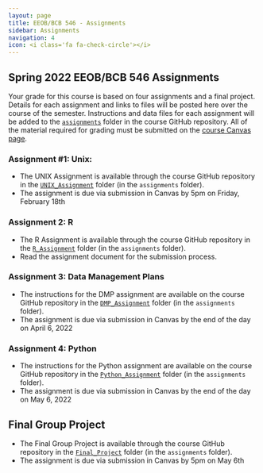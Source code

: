 ```yaml
---
layout: page
title: EEOB/BCB 546 - Assignments
sidebar: Assignments
navigation: 4
icon: <i class='fa fa-check-circle'></i>
---
```


## Spring 2022 EEOB/BCB 546 Assignments

Your grade for this course is based on four assignments and a final project. Details for each assignment and links to files will be posted here over the course of the semester.
Instructions and data files for each assignment will be added to the [`assignments`](https://github.com/EEOB-BioData/BCB546-Spring2022/tree/main/assignments) folder in the course
GitHub repository.
All of the material required for grading must be submitted on the [course Canvas page](https://canvas.iastate.edu/courses/89022).

### Assignment #1: Unix:

* The UNIX Assignment is available through the course GitHub repository in the [`UNIX_Assignment`](https://github.com/EEOB-BioData/BCB546-Spring2022/tree/main/assignments/UNIX_Assignment) folder (in the `assignments` folder).
* The assignment is due via submission in Canvas by 5pm on Friday, February 18th

### Assignment 2: R

* The R Assignment is available through the course GitHub repository in the [`R_Assignment`](https://github.com/EEOB-BioData/BCB546-Spring2022/tree/main/assignments/R_Assignment) folder (in the `assignments` folder).
* Read the assignment document for the submission process.

### Assignment 3: Data Management Plans

* The instructions for the DMP assignment are available on the course GitHub repository in the [`DMP_Assignment`](https://github.com/EEOB-BioData/BCB546-Spring2022/tree/master/assignments/DMP_Assignment) folder (in the `assignments` folder).
* The assignment is due via submission in Canvas by the end of the day on April 6, 2022

### Assignment 4: Python

* The instructions for the Python assignment are available on the course GitHub repository in the [`Python_Assignment`](https://github.com/EEOB-BioData/BCB546-Spring2022/tree/main/assignments/Python_Assignment) folder (in the `assignments` folder).
* The assignment is due via submission in Canvas by the end of the day on May 6, 2022 

## Final Group Project

* The Final Group Project is available through the course GitHub repository in the [`Final_Project`](https://github.com/EEOB-BioData/BCB546-Spring2022/tree/master/assignments/Final_Project) folder (in the `assignments` folder).
* The assignment is due via submission in Canvas by 5pm on May 6th
